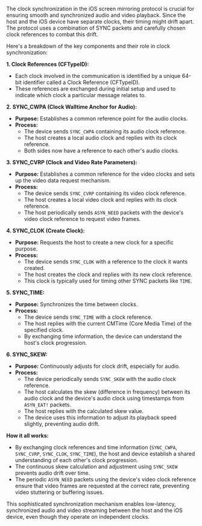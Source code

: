 The clock synchronization in the iOS screen mirroring protocol is crucial for ensuring smooth and synchronized audio and video playback. Since the host and the iOS device have separate clocks, their timing might drift apart. The protocol uses a combination of SYNC packets and carefully chosen clock references to combat this drift. 

Here's a breakdown of the key components and their role in clock synchronization:

**1. Clock References (CFTypeID):**
   - Each clock involved in the communication is identified by a unique 64-bit identifier called a Clock Reference (CFTypeID). 
   - These references are exchanged during initial setup and used to indicate which clock a particular message relates to.

**2. SYNC_CWPA (Clock Walltime Anchor for Audio):**
   - **Purpose:** Establishes a common reference point for the audio clocks.
   - **Process:**
      - The device sends `SYNC_CWPA` containing its audio clock reference.
      - The host creates a local audio clock and replies with its clock reference.
      - Both sides now have a reference to each other's audio clocks.

**3. SYNC_CVRP (Clock and Video Rate Parameters):**
   - **Purpose:** Establishes a common reference for the video clocks and sets up the video data request mechanism.
   - **Process:**
      - The device sends `SYNC_CVRP` containing its video clock reference.
      - The host creates a local video clock and replies with its clock reference.
      - The host periodically sends `ASYN_NEED` packets with the device's video clock reference to request video frames.

**4. SYNC_CLOK (Create Clock):**
   - **Purpose:** Requests the host to create a new clock for a specific purpose.
   - **Process:**
      - The device sends `SYNC_CLOK` with a reference to the clock it wants created.
      - The host creates the clock and replies with its new clock reference.
      - This clock is typically used for timing other SYNC packets like `TIME`.

**5. SYNC_TIME:**
   - **Purpose:** Synchronizes the time between clocks.
   - **Process:**
      - The device sends `SYNC_TIME` with a clock reference.
      - The host replies with the current CMTime (Core Media Time) of the specified clock.
      - By exchanging time information, the device can understand the host's clock progression.

**6. SYNC_SKEW:**
   - **Purpose:** Continuously adjusts for clock drift, especially for audio.
   - **Process:**
      - The device periodically sends `SYNC_SKEW` with the audio clock reference.
      - The host calculates the skew (difference in frequency) between its audio clock and the device's audio clock using timestamps from `ASYN_EAT!` packets.
      - The host replies with the calculated skew value.
      - The device uses this information to adjust its playback speed slightly, preventing audio drift.

**How it all works:**

- By exchanging clock references and time information (`SYNC_CWPA`, `SYNC_CVRP`, `SYNC_CLOK`, `SYNC_TIME`), the host and device establish a shared understanding of each other's clock progression.
- The continuous skew calculation and adjustment using `SYNC_SKEW` prevents audio drift over time. 
- The periodic `ASYN_NEED` packets using the device's video clock reference ensure that video frames are requested at the correct rate, preventing video stuttering or buffering issues. 

This sophisticated synchronization mechanism enables low-latency, synchronized audio and video streaming between the host and the iOS device, even though they operate on independent clocks.
